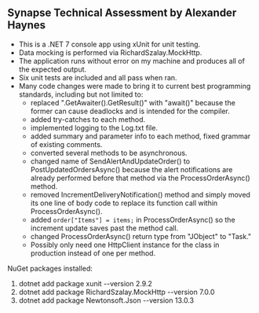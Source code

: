 Synapse Technical Assessment by Alexander Haynes
-------------------------------------------------
- This is a .NET 7 console app using xUnit for unit testing.
- Data mocking is performed via RichardSzalay.MockHttp.
- The application runs without error on my machine and produces all of the expected output.
- Six unit tests are included and all pass when ran.
- Many code changes were made to bring it to current best programming standards, including but not limited to:
    - replaced ".GetAwaiter().GetResult()" with "await()" because the former can cause deadlocks and is intended for the compiler.
    - added try-catches to each method.
    - implemented logging to the Log.txt file.
    - added summary and parameter info to each method, fixed grammar of existing comments.
    - converted several methods to be asynchronous.
    - changed name of SendAlertAndUpdateOrder() to PostUpdatedOrdersAsync() because the alert notifications are already performed before that method via the ProcessOrderAsync() method.
    - removed IncrementDeliveryNotification() method and simply moved its one line of body code to replace its function call within ProcessOrderAsync().
    - added `order["Items"] = items;` in ProcessOrderAsync() so the increment update saves past the method call.
    - changed ProcessOrderAsync() return type from "JObject" to "Task<JObject>."
    - Possibly only need one HttpClient instance for the class in production instead of one per method.

NuGet packages installed:
1. dotnet add package xunit --version 2.9.2
2. dotnet add package RichardSzalay.MockHttp --version 7.0.0
3. dotnet add package Newtonsoft.Json --version 13.0.3

